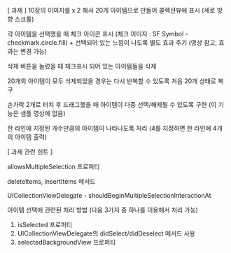 [ 과제 ] 10장의 이미지를 x 2 해서 20개 아이템으로 만들어 콜렉션뷰에 표시 (세로 방향 스크롤)

각 아이템을 선택했을 때 체크 아이콘 표시 (체크 이미지 : SF Symbol - checkmark.circle.fill) + 선택되어 있는 느낌이 나도록 별도 효과 주기 (영상 참고, 효과는 변경 가능)

삭제 버튼을 눌렀을 때 체크표시 되어 있는 아이템들을 삭제

20개의 아이템이 모두 삭제되었을 경우는 다시 반복할 수 있도록 처음 20개 상태로 복구

손가락 2개로 터치 후 드래그했을 때 아이템이 다중 선택/해제될 수 있도록 구현 (이 기능은 샘플 영상에 없음)

한 라인에 지정된 개수만큼의 아이템이 나타나도록 처리 (4를 지정하면 한 라인에 4개의 아이템 출력)

[ 과제 관련 힌트 ]

allowsMultipleSelection 프로퍼티

deleteItems, insertItems 메서드

UICollectionViewDelegate - shouldBeginMultipleSelectionInteractionAt

아이템 선택에 관련된 처리 방법 (다음 3가지 중 하나를 이용해서 처리 가능)

1. isSelected 프로퍼티
2. UICollectionViewDelegate의 didSelect/didDeselect 메서드 사용
3. selectedBackgroundView 프로퍼티